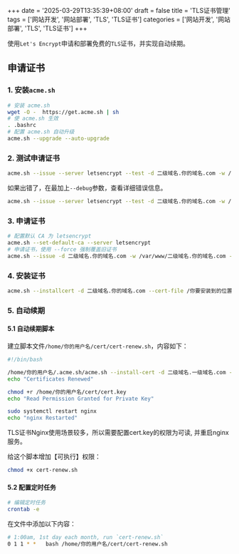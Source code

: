 +++
date = '2025-03-29T13:35:39+08:00'
draft = false
title = 'TLS证书管理'
tags = ['网站开发', '网站部署', 'TLS', 'TLS证书']
categories = ['网站开发', '网站部署', 'TLS', 'TLS证书']
+++

使用`Let's Encrypt`申请和部署免费的`TLS`证书，并实现自动续期。

## 申请证书

### 1. 安装`acme.sh`

```bash
# 安装 acme.sh
wget -O -  https://get.acme.sh | sh
# 使 acme.sh 生效
. .bashrc
# 配置 acme.sh 自动升级
acme.sh --upgrade --auto-upgrade
```

### 2. 测试申请证书

```bash
acme.sh --issue --server letsencrypt --test -d 二级域名.你的域名.com -w /var/www/二级域名.你的域名.com --keylength ec-256
```

如果出错了，在最加上`--debug`参数，查看详细错误信息。

```bash
acme.sh --issue --server letsencrypt --test -d 二级域名.你的域名.com -w /var/www/二级域名.你的域名.com --keylength ec-256 --debug
```

### 3. 申请证书
```bash
# 配置默认 CA 为 letsencrypt
acme.sh --set-default-ca --server letsencrypt
# 申请证书，使用 --force 强制覆盖旧证书
acme.sh --issue -d 二级域名.你的域名.com -w /var/www/二级域名.你的域名.com --keylength ec-256 --force
```

### 4. 安装证书
```bash
acme.sh --installcert -d 二级域名.你的域名.com --cert-file /你要安装到的位置/cert.crt --key-file /你要安装到的位置/cert.key --fullchain-file /你要安装到的位置/fullchain.crt --ecc
```

### 5. 自动续期

#### 5.1 自动续期脚本
建立脚本文件`/home/你的用户名/cert/cert-renew.sh`，内容如下：
```bash
#!/bin/bash

/home/你的用户名/.acme.sh/acme.sh --install-cert -d 二级域名.一级域名.com --ecc --fullchain-file /home/你的用户名/cert/fullchain.crt --key-file /home/你的用户名/cert/cert.key
echo "Certificates Renewed"

chmod +r /home/你的用户名/cert/cert.key
echo "Read Permission Granted for Private Key"

sudo systemctl restart nginx
echo "nginx Restarted"
```

TLS证书Nginx使用场景较多，所以需要配置cert.key的权限为可读, 并重启nginx服务。

给这个脚本增加【可执行】权限：
```bash
chmod +x cert-renew.sh
```

#### 5.2 配置定时任务
```bash
# 编辑定时任务
crontab -e
```
在文件中添加以下内容：
```bash
# 1:00am, 1st day each month, run `cert-renew.sh`
0 1 1 * *   bash /home/你的用户名/cert/cert-renew.sh
```